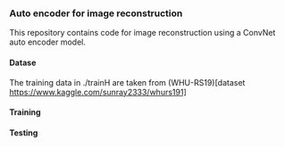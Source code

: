 ### Auto encoder for image reconstruction
This repository contains code for image reconstruction using a ConvNet auto encoder model.

#### Datase
The training data in ./trainH are taken from (WHU-RS19)[dataset https://www.kaggle.com/sunray2333/whurs191]

#### Training

#### Testing
